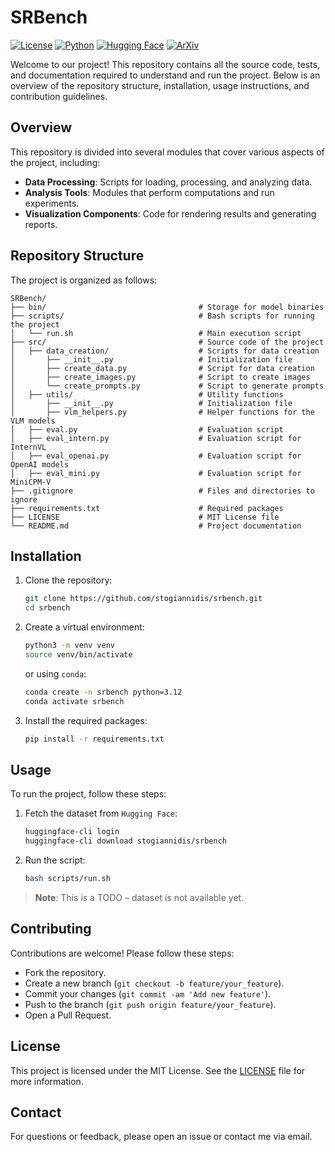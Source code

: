 # SRBench

[![License](https://img.shields.io/badge/License-MIT-blue.svg)](https://opensource.org/licenses/MIT)
[![Python](https://img.shields.io/badge/Python-3.12-blue.svg)](https://www.python.org/downloads/release/python-3120/)
[![Hugging Face](https://img.shields.io/badge/Hugging%20Face-stogian%2Fsrbench-blue.svg)](https://huggingface.co/datasets/stogian/srbench)
[![ArXiv](https://img.shields.io/badge/ArXiv-2503.19707-brown.svg)](https://arxiv.org/abs/2503.19707)

Welcome to our project! This repository contains all the source code, tests, and documentation required to understand and run the project. Below is an overview of the repository structure, installation, usage instructions, and contribution guidelines.

## Overview

This repository is divided into several modules that cover various aspects of the project, including:
- **Data Processing**: Scripts for loading, processing, and analyzing data.
- **Analysis Tools**: Modules that perform computations and run experiments.
- **Visualization Components**: Code for rendering results and generating reports.

## Repository Structure

The project is organized as follows:
```
SRBench/
├── bin/                                  # Storage for model binaries
├── scripts/                              # Bash scripts for running the project
│   └── run.sh                            # Main execution script
├── src/                                  # Source code of the project
│   ├── data_creation/                    # Scripts for data creation
│       ├── __init__.py                	  # Initialization file
│       ├── create_data.py                # Script for data creation
│       ├── create_images.py              # Script to create images
│       └── create_prompts.py             # Script to generate prompts
│   ├── utils/                            # Utility functions
│       ├── __init__.py                   # Initialization file
│       ├── vlm_helpers.py                # Helper functions for the VLM models
│   ├── eval.py                           # Evaluation script
│   ├── eval_intern.py 				      # Evaluation script for InternVL
│   ├── eval_openai.py 				      # Evaluation script for OpenAI models
│   ├── eval_mini.py 				      # Evaluation script for MiniCPM-V
├── .gitignore                            # Files and directories to ignore
├── requirements.txt                      # Required packages
├── LICENSE                               # MIT License file
└── README.md                             # Project documentation
```

## Installation

1. Clone the repository:
	```bash
	git clone https://github.com/stogiannidis/srbench.git
	cd srbench
	```
2. Create a virtual environment:
	```bash
	python3 -m venv venv
	source venv/bin/activate
	```
	or using `conda`:
	```bash
	conda create -n srbench python=3.12
	conda activate srbench
	```
3. Install the required packages:
	```bash
	pip install -r requirements.txt
	```

## Usage

To run the project, follow these steps:
1. Fetch the dataset from `Hugging Face`:
	```bash
	huggingface-cli login
	huggingface-cli download stogiannidis/srbench
	```
2. Run the script:
	```bash
	bash scripts/run.sh
	```

> **Note**: This is a TODO – dataset is not available yet.

## Contributing

Contributions are welcome! Please follow these steps:
- Fork the repository.
- Create a new branch (`git checkout -b feature/your_feature`).
- Commit your changes (`git commit -am 'Add new feature'`).
- Push to the branch (`git push origin feature/your_feature`).
- Open a Pull Request.

## License

This project is licensed under the MIT License. See the [LICENSE](LICENSE) file for more information.

## Contact

For questions or feedback, please open an issue or contact me via email.
